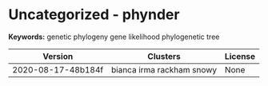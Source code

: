 # Uncategorized - phynder



**Keywords:** genetic phylogeny gene likelihood phylogenetic tree



| Version | Clusters | License |
| ------- | -------- | ------- |
| 2020-08-17-48b184f | bianca irma rackham snowy | None |
